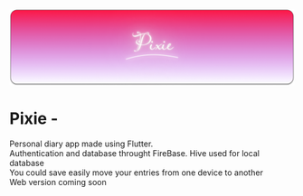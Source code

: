 ![Screenshot](assets/pixieWide.png)

# Pixie - 

Personal diary app made using Flutter. <br>
Authentication and database throught FireBase. Hive used for local database <br>
You could save easily move your entries from one device to another <br>
Web version coming soon
